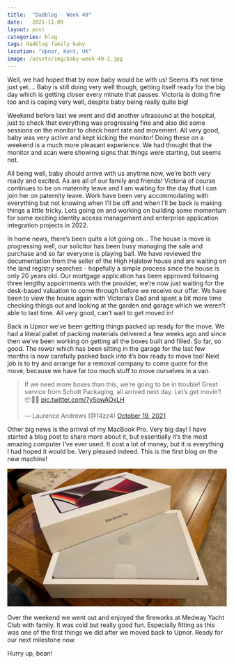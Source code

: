 ```yaml
---
title:  "Dadblog - Week 40"
date:   2021-11-09
layout: post
categories: blog
tags: dadblog family baby
location: "Upnor, Kent, UK"
image: /assets/img/baby-week-40-2.jpg
---
```


Well, we had hoped that by now baby would be with us! Seems it’s not time just yet…. Baby is still doing very well though, getting itself ready for the big day which is getting closer every minute that passes. Victoria is doing fine too and is coping very well, despite baby being really quite big!

Weekend before last we went and did another ultrasound at the hospital, just to check that everything was progressing fine and also did some sessions on the monitor to check heart rate and movement. All very good, baby was very active and kept kicking the monitor! Doing these on a weekend is a much more pleasant experience. We had thought that the monitor and scan were showing signs that things were starting, but seems not.

All being well, baby should arrive with us anytime now, we’re both very ready and excited. As are all of our family and friends! Victoria of course continues to be on maternity leave and I am waiting for the day that I can join her on paternity leave. Work have been very accommodating with everything but not knowing when I’ll be off and when I’ll be back is making things a little tricky. Lots going on and working on building some momentum for some exciting identity access management and enterprise application integration projects in 2022.

In home news, there’s been quite a lot going on… The house is move is progressing well, our solicitor has been busy managing the sale and purchase and so far everyone is playing ball. We have reviewed the documentation from the seller of the High Halstow house and are waiting on the land registry searches - hopefully a simple process since the house is only 20 years old. Our mortgage application has been approved following three lengthy appointments with the provider, we’re now just waiting for the desk-based valuation to come through before we receive our offer. We have been to view the house again with Victoria’s Dad and spent a bit more time checking things out and looking at the garden and garage which we weren’t able to last time. All very good, can’t wait to get moved in!

Back in Upnor we’ve been getting things packed up ready for the move. We had a literal pallet of packing materials delivered a few weeks ago and since then we’ve been working on getting all the boxes built and filled. So far, so good. The rower which has been sitting in the garage for the last few months is now carefully packed back into it’s box ready to move too! Next job is to try and arrange for a removal company to come quote for the move, because we have far too much stuff to move ourselves in a van.

<blockquote class="twitter-tweet"><p lang="en" dir="ltr">If we need more boxes than this, we’re going to be in trouble! Great service from Schott Packaging, all arrived next day. Let’s get movin’! 📦🚚🏡 <a href="https://t.co/7y5owAOxLH">pic.twitter.com/7y5owAOxLH</a></p>&mdash; Laurence Andrews (@14zz4) <a href="https://twitter.com/14zz4/status/1450376717659426816?ref_src=twsrc%5Etfw">October 19, 2021</a></blockquote> <script async src="https://platform.twitter.com/widgets.js" charset="utf-8"></script>

Other big news is the arrival of my MacBook Pro. Very big day! I have started a blog post to share more about it, but essentially it’s the most amazing computer I’ve ever used. It cost a lot of money, but it is everything I had hoped it would be. Very pleased indeed. This is the first blog on the new machine!

![](/assets/img/week-40-1.jpg)

Over the weekend we went out and enjoyed the fireworks at Medway Yacht Club with family. It was cold but really good fun. Especially fitting as this was one of the first things we did after we moved back to Upnor. Ready for our next milestone now.

Hurry up, bean!

